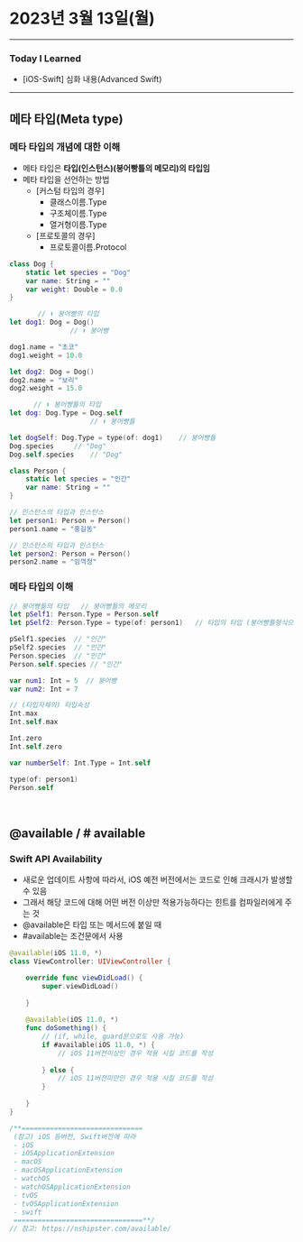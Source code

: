 # 2023년 3월 13일(월)

---

### Today I Learned 

- [iOS-Swift] 심화 내용(Advanced Swift)

---

## 메타 타입(Meta type)

### 메타 타입의 개념에 대한 이해

- 메타 타입은 **타입(인스턴스)(붕어빵틀의 메모리)의 타입임**
- 메타 타입을 선언하는 방법
  - [커스텀 타입의 경우]
    - 클래스이름.Type
    - 구조체이름.Type
    - 열거형이름.Type
  - [프로토콜의 경우]
    - 프로토콜이름.Protocol

```swift
class Dog {
    static let species = "Dog"
    var name: String = ""
    var weight: Double = 0.0
}

       // ⬇︎ 붕어빵의 타입
let dog1: Dog = Dog()
               // ⬆︎ 붕어빵

dog1.name = "초코"
dog1.weight = 10.0

let dog2: Dog = Dog()
dog2.name = "보리"
dog2.weight = 15.0

      // ⬇︎ 붕어빵틀의 타입
let dog: Dog.Type = Dog.self
                    // ⬆︎ 붕어빵틀

let dogSelf: Dog.Type = type(of: dog1)    // 붕어빵틀
Dog.species     // "Dog"
Dog.self.species    // "Dog"

class Person {
    static let species = "인간"
    var name: String = ""
}

// 인스턴스의 타입과 인스턴스
let person1: Person = Person()
person1.name = "홍길동"

// 인스턴스의 타입과 인스턴스
let person2: Person = Person()
person2.name = "임꺽정"
```

### 메타 타입의 이해

```swift
// 붕어빵틀의 타입   // 붕어빵틀의 메모리
let pSelf1: Person.Type = Person.self
let pSelf2: Person.Type = type(of: person1)   // 타입의 타입 (붕어빵틀형식으로 메모리에 있어)

pSelf1.species  // "인간"
pSelf2.species  // "인간"
Person.species  // "인간"
Person.self.species // "인간"

var num1: Int = 5  // 붕어빵
var num2: Int = 7

// (타입자체의) 타입속성
Int.max
Int.self.max

Int.zero
Int.self.zero

var numberSelf: Int.Type = Int.self

type(of: person1)
Person.self
```

<br/>

## @available / # available

### Swift API Availability

- 새로운 업데이트 사항에 따라서, iOS 예전 버전에서는 코드로 인해 크래시가 발생할 수 있음 
- 그래서 해당 코드에 대해 어떤 버전 이상만 적용가능하다는 힌트를 컴파일러에게 주는 것 
- @available은 타입 또는 메서드에 붙일 때
- #available는 조건문에서 사용

```swift
@available(iOS 11.0, *)
class ViewController: UIViewController {

    override func viewDidLoad() {
        super.viewDidLoad()
        
    }
    
    @available(iOS 11.0, *)
    func doSomething() {
        // (if, while, guard문으로도 사용 가능)
        if #available(iOS 11.0, *) {
            // iOS 11버전이상인 경우 적용 시킬 코드를 작성
            
        } else {
            // iOS 11버전미만인 경우 적용 시킬 코드를 작성
        }
        
    }
}

/**==============================
 (참고) iOS 등버전, Swift버전에 따라
 - iOS
 - iOSApplicationExtension
 - macOS
 - macOSApplicationExtension
 - watchOS
 - watchOSApplicationExtension
 - tvOS
 - tvOSApplicationExtension
 - swift
 ================================**/
// 참고: https://nshipster.com/available/
```

